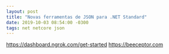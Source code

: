 ```yaml
---
layout: post
title: "Novas ferramentas de JSON para .NET Standard"
date: 2019-10-03 08:54:00 -0300
tags: net netcore json
---
```



https://dashboard.ngrok.com/get-started
https://beeceptor.com




